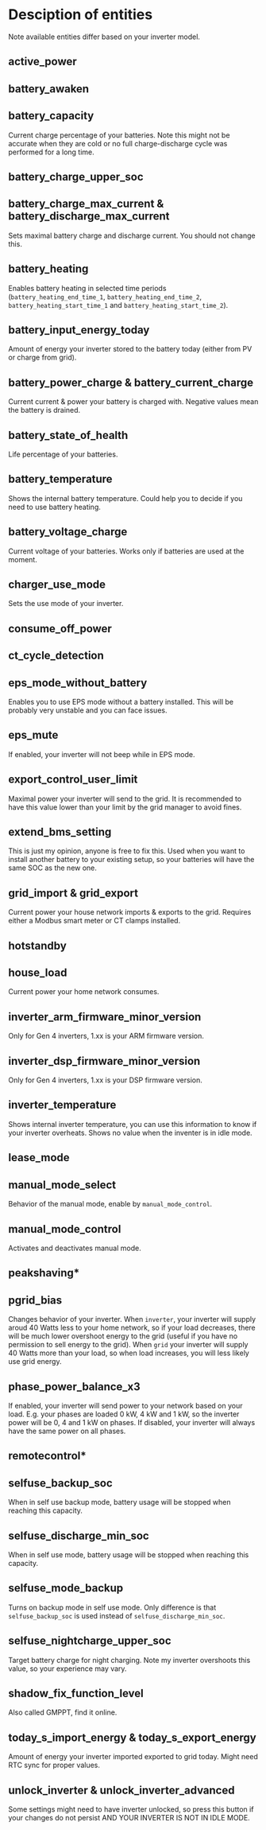 # Desciption of entities

Note available entities differ based on your inverter model.

## active_power



## battery_awaken



## battery_capacity

Current charge percentage of your batteries. Note this might not be accurate when they are cold or no full charge-discharge cycle was performed for a long time.

## battery_charge_upper_soc



## battery_charge_max_current & battery_discharge_max_current

Sets maximal battery charge and discharge current. You should not change this.

## battery_heating

Enables battery heating in selected time periods (`battery_heating_end_time_1`, `battery_heating_end_time_2`, `battery_heating_start_time_1` and `battery_heating_start_time_2`).

## battery_input_energy_today

Amount of energy your inverter stored to the battery today (either from PV or charge from grid).

## battery_power_charge & battery_current_charge

Current current & power your battery is charged with. Negative values mean the battery is drained.

## battery_state_of_health

Life percentage of your batteries.

## battery_temperature

Shows the internal battery temperature. Could help you to decide if you need to use battery heating.

## battery_voltage_charge

Current voltage of your batteries. Works only if batteries are used at the moment.

## charger_use_mode

Sets the use mode of your inverter.

## consume_off_power



## ct_cycle_detection



## eps_mode_without_battery

Enables you to use EPS mode without a battery installed. This will be probably very unstable and you can face issues.

## eps_mute

If enabled, your inverter will not beep while in EPS mode.

## export_control_user_limit

Maximal power your inverter will send to the grid. It is recommended to have this value lower than your limit by the grid manager to avoid fines.

## extend_bms_setting

This is just my opinion, anyone is free to fix this. Used when you want to install another battery to your existing setup, so your batteries will have the same SOC as the new one.

## grid_import & grid_export

Current power your house network imports & exports to the grid. Requires either a Modbus smart meter or CT clamps installed.

## hotstandby



## house_load

Current power your home network consumes.

## inverter_arm_firmware_minor_version

Only for Gen 4 inverters, 1.xx is your ARM firmware version.

## inverter_dsp_firmware_minor_version

Only for Gen 4 inverters, 1.xx is your DSP firmware version.

## inverter_temperature

Shows internal inverter temperature, you can use this information to know if your inverter overheats. Shows no value when the inventer is in idle mode.

## lease_mode



## manual_mode_select

Behavior of the manual mode, enable by `manual_mode_control`.

## manual_mode_control

Activates and deactivates manual mode.

## peakshaving*



## pgrid_bias

Changes behavior of your inverter. When `inverter`, your inverter will supply aroud 40 Watts less to your home network, so if your load decreases, there will be much lower overshoot energy to the grid (useful if you have no permission to sell energy to the grid). When `grid` your inverter will supply 40 Watts more than your load, so when load increases, you will less likely use grid energy. 

## phase_power_balance_x3

If enabled, your inverter will send power to your network based on your load. E.g. your phases are loaded 0 kW, 4 kW and 1 kW, so the inverter power will be 0, 4 and 1 kW on phases. If disabled, your inverter will always have the same power on all phases.

## remotecontrol*



## selfuse_backup_soc

When in self use backup mode, battery usage will be stopped when reaching this capacity.

## selfuse_discharge_min_soc

When in self use mode, battery usage will be stopped when reaching this capacity.

## selfuse_mode_backup

Turns on backup mode in self use mode. Only difference is that `selfuse_backup_soc` is used instead of `selfuse_discharge_min_soc`.

## selfuse_nightcharge_upper_soc

Target battery charge for night charging. Note my inverter overshoots this value, so your experience may vary.

## shadow_fix_function_level

Also called GMPPT, find it online.

## today_s_import_energy & today_s_export_energy

Amount of energy your inverter imported exported to grid today. Might need RTC sync for proper values.

## unlock_inverter & unlock_inverter_advanced

Some settings might need to have inverter unlocked, so press this button if your changes do not persist AND YOUR INVERTER IS NOT IN IDLE MODE.
